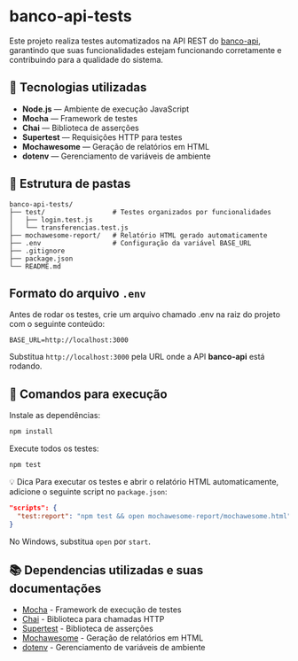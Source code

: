# banco-api-tests

Este projeto realiza testes automatizados na API REST do [banco-api](https://github.com/douglaslang01/banco-api), garantindo que suas funcionalidades estejam funcionando corretamente e contribuindo para a qualidade do sistema.

## 🧪 Tecnologias utilizadas

- **Node.js** — Ambiente de execução JavaScript
- **Mocha** — Framework de testes
- **Chai** — Biblioteca de asserções
- **Supertest** — Requisições HTTP para testes
- **Mochawesome** — Geração de relatórios em HTML
- **dotenv** — Gerenciamento de variáveis de ambiente

## 📁 Estrutura de pastas
```
banco-api-tests/ 
├── test/                 # Testes organizados por funcionalidades 
│   ├── login.test.js 
│   └── transferencias.test.js 
├── mochawesome-report/   # Relatório HTML gerado automaticamente 
├── .env                  # Configuração da variável BASE_URL 
├── .gitignore 
├── package.json 
└── README.md
```

## Formato do arquivo `.env`

Antes de rodar os testes, crie um arquivo chamado .env na raiz do projeto com o seguinte conteúdo:

```
BASE_URL=http://localhost:3000
```

Substitua `http://localhost:3000` pela URL onde a API **banco-api** está rodando.

## 🚀 Comandos para execução

Instale as dependências:

```bash
npm install
```
Execute todos os testes:
```bash
npm test
```

💡 Dica
Para executar os testes e abrir o relatório HTML automaticamente, adicione o seguinte script no `package.json`:

```Json
"scripts": {
  "test:report": "npm test && open mochawesome-report/mochawesome.html"
}
```

No Windows, substitua `open` por `start`.

## 📚 Dependencias utilizadas e suas documentações

- [Mocha](https://mochajs.org/) - Framework de execução de testes
- [Chai](https://github.com/ladjs/supertest) - Biblioteca para chamadas HTTP
- [Supertest](https://www.chaijs.com/) - Biblioteca de asserções
- [Mochawesome](https://github.com/adamgruber/mochawesome) - Geração de relatórios em HTML
- [dotenv](https://github.com/motdotla/dotenv) - Gerenciamento de variáveis de ambiente



